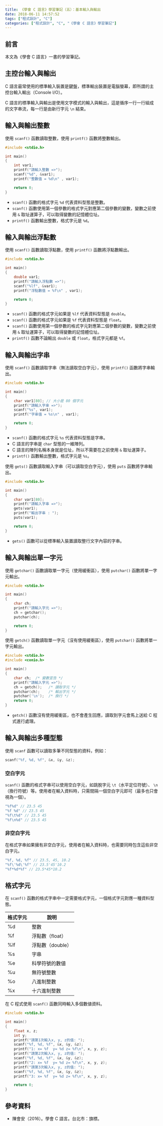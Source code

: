 ```yaml
---
title: 《學會 C 語言》學習筆記（五）：基本輸入與輸出
date: 2018-06-11 14:57:52
tags: ["程式設計", "C"]
categories: ["程式設計", "C", "《學會 C 語言》學習筆記"]
---
```


## 前言

本文為《學會 C 語言》一書的學習筆記。

## 主控台輸入與輸出

C 語言最常使用的標準輸入裝置是鍵盤，標準輸出裝置是電腦螢幕，即所謂的主控台輸入輸出（Console I/O）。

C 語言的標準輸入與輸出是使用文字模式的輸入與輸出，這是循序一行一行組成的文字串流，每一行是由新行字元 `\n` 結束。

## 輸入與輸出整數

使用 `scanf()` 函數讀取整數，使用 `printf()` 函數將整數輸出。

```C
#include <stdio.h>

int main()
{
    int var1;
    printf("請輸入整數 =>");
    scanf("%d", &var1);
    printf("整數值 = %d\n" , var1);

    return 0;
}
```

- `scanf()` 函數的格式字元 `%d` 代表資料型態是整數。
- `scanf()` 函數使用第一個參數的格式字元對應第二個參數的變數，變數之前使用 `&` 取址運算子，可以取得變數的記憶體位址。
- `printf()` 函數輸出整數，格式字元是 `%d`。

## 輸入與輸出浮點數

使用 `scanf()` 函數讀取浮點數，使用 `printf()` 函數將浮點數輸出。

```C
#include <stdio.h>

int main()
{
    double var1;
    printf("請輸入浮點數 =>");
    scanf("%lf", &var1);
    printf("浮點數值 = %f\n" , var1);

    return 0;
}
```

- `scanf()` 函數的格式字元如果是 `%lf` 代表資料型態是 `double`。
- `scanf()` 函數的格式字元如果是 `%f` 代表資料型態是 `float`。
- `scanf()` 函數使用第一個參數的格式字元對應第二個參數的變數，變數之前使用 `&` 取址運算子，可以取得變數的記憶體位址。
- `printf()` 函數不論輸出 `double` 或 `float`，格式字元都是 `%f`。

## 輸入與輸出字串

使用 `scanf()` 函數讀取字串（無法讀取空白字元），使用 `printf()` 函數將字串輸出。

```C
#include <stdio.h>

int main()
{
    char var1[80]; // 大小是 80 個字元
    printf("請輸入字串 =>");
    scanf("%s", var1);
    printf("字串值 = %s\n" , var1);

    return 0;
}
```

- `scanf()` 函數的格式字元 `%s` 代表資料型態是字串。
- C 語言的字串是 `char` 型態的一維陣列。
- C 語言的陣列名稱本身就是位址，所以不需要在之前使用 `&` 取址運算子。
- `printf()` 函數輸出整數，格式字元是 `%s`。

使用 `gets()` 函數讀取輸入字串（可以讀取空白字元），使用 `puts` 函數將字串輸出。

```C
#include <stdio.h>

int main()
{
    char var1[80];
    printf("請輸入字串 =>");
    gets(var1);
    printf("輸出字串 : ");
    puts(var1);

    return 0;
}
```

- `gets()` 函數可以從標準輸入裝置讀取整行文字內容的字串。

## 輸入與輸出單一字元

使用 `getchar()` 函數讀取單一字元（使用緩衝區），使用 `putchar()` 函數將單一字元輸出。

```C
#include <stdio.h>

int main()
{
    char ch;
    printf("請輸入字元 =>");
    ch = getchar();
    putchar(ch);

    return 0;
}
```

使用 `getch()` 函數讀取單一字元（沒有使用緩衝區），使用 `putchar()` 函數將單一字元輸出。

```C
#include <stdio.h>
#include <conio.h>

int main()
{
    char ch;  /* 變數宣告 */
    printf("請輸入字元 =>");
    ch = getch();   /* 讀取字元 */
    putchar(ch);    /* 輸出字元 */
    putchar('\n');  /* 換行 */
    return 0;
}
```

- `getch()` 函數沒有使用緩衝區，也不會產生回應，讀取到字元會馬上送給 C 程式進行處理。

## 輸入與輸出多種型態

使用 `scanf` 函數可以讀取多筆不同型態的資料，例如：

```C
scanf("%f, %d, %f", &x, &y, &z);
```

### 空白字元

`scanf()` 函數的格式字串可以使用空白字元，如跳脫字元 `\t`（水平定位符號）、 `\n`（換行符號）等。使用者在輸入資料時，只需間隔一個空白字元即可（最多也只會視為一個）。

```C
"%f%d" // 23.5 45
"%f %d" // 23.5 45
"%f\t%d" // 23.5 45
"%f\n%d" // 23.5 45
```

### 非空白字元

在格式字串如果擁有非空白字元，使用者在輸入資料時，也需要同時包含這些非空白字元。

```C
"%f, %d, %f" // 23.5, 45, 10.2
"%f\'%d\'%f" // 23.5'45'10.2
"%f*%d*%f" // 23.5*45*10.2
```

## 格式字元

在 `scanf()` 函數的格式字串中一定需要格式字元，一個格式字元對應一種資料型態。

| 格式字元 | 說明 |
| --- | --- |
| %d | 整數 |
| %f | 浮點數（float） |
| %lf | 浮點數（double） |
| %s | 字串 |
| %e | 科學符號的數値 |
| %u | 無符號整數 |
| %o | 八進制整數 |
| %x | 十六進制整數 |

在 C 程式使用 `scanf()` 函數同時輸入多個數値資料。

```C
#include <stdio.h>

int main()
{
    float x, z;
    int y;
    printf("請第1次輸入x, y, z的值: ");
    scanf("%f, %d, %f", &x, &y, &z);
    printf("1: x= %f  y= %d z= %f\n", x, y, z);
    printf("請第2次輸入x, y, z的值: ");
    scanf("%f, %d, %f", &x, &y, &z);
    printf("2: x= %f  y= %d z= %f\n", x, y, z);
    printf("請第3次輸入x, y, z的值: ");
    scanf("%f, %d, %f", &x, &y, &z);
    printf("3: x= %f  y= %d z= %f\n", x, y, z);

    return 0;
}
```

## 參考資料

- 陳會安（2016）。學會 C 語言。台北市：旗標。
